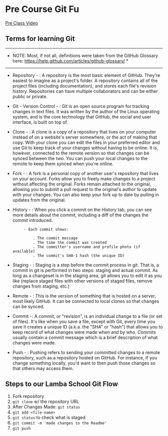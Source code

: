 # Pre Course Git Fu
[Pre Class Video](https://youtu.be/ZihgMcrHOF4)
## Terms for learning Git

*************************************************************************************************************************************
* NOTE:  Most, if not all, definitions were taken from the GitHub Glossary here:  https://help.github.com/articles/github-glossary/ *
*************************************************************************************************************************************

 * Repository - : A repository is the most basic element of GitHub. They're easiest to imagine as a project's folder. A repository contains all of the project files (including documentation), and stores each file's revision history. Repositories can have multiple collaborators and can be either public or private.


 * Git - Version Control - :  Git is an open source program for tracking changes in text files. It was written by the author of the Linux operating system, and is the core technology that GitHub, the social and user interface, is built on top of.


 * Clone - :  A clone is a copy of a repository that lives on your computer instead of on a website's server somewhere, or the act of making that copy. With your clone you can edit the files in your preferred editor and use Git to keep track of your changes without having to be online. It is, however, connected to the remote version so that changes can be synced between the two. You can push your local changes to the remote to keep them synced when you're online.


 * Fork - :  A fork is a personal copy of another user's repository that lives on your account. Forks allow you to freely make changes to a project without affecting the original. Forks remain attached to the original, allowing you to submit a pull request to the original's author to update with your changes. You can also keep your fork up to date by pulling in updates from the original.


 * History -  :  When you click a commit on the History tab, you can see more details about the commit, including a diff of the changes the commit introduced.

			- Each commit shows:

				. The commit message
				. The time the commit was created
				. The committer's username and profile photo (if available)
				. The commit's SHA-1 hash (the unique ID)


 * Staging - :  Staging is a step before the commit process in git. That is, a commit in git is performed in two steps: staging and actual commit. As long as a changeset is in the staging area, git allows you to edit it as you like (replace staged files with other versions of staged files, remove changes from staging, etc.)



 * Remote - :  This is the version of something that is hosted on a server, most likely GitHub. It can be connected to local clones so that changes can be synced.


 * Commit -:  A commit, or "revision", is an individual change to a file (or set of files). It's like when you save a file, except with Git, every time you save it creates a unique ID (a.k.a. the "SHA" or "hash") that allows you to keep record of what changes were made when and by who. Commits usually contain a commit message which is a brief description of what changes were made.


 * Push - :  Pushing refers to sending your committed changes to a remote repository, such as a repository hosted on GitHub. For instance, if you change something locally, you'd want to then push those changes so that others may access them.


## Steps to our Lamba School Git Flow
1. Fork repository
2. `git clone` w/ the repository URL 
3. After Changes Made: `git status`
4. `git add <file-name>` 
5. `git status` to check what is staged
6. `git commit -m 'made changes to the Readme'`
7. `git push`
